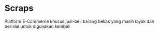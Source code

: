 # Scraps
Platform E-Commerce khusus jual-beli barang bekas yang masih layak dan bernilai untuk digunakan kembali
